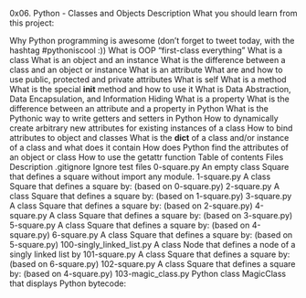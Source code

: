 0x06. Python - Classes and Objects
Description
What you should learn from this project:

Why Python programming is awesome (don’t forget to tweet today, with the hashtag #pythoniscool :))
What is OOP
“first-class everything”
What is a class
What is an object and an instance
What is the difference between a class and an object or instance
What is an attribute
What are and how to use public, protected and private attributes
What is self
What is a method
What is the special __init__ method and how to use it
What is Data Abstraction, Data Encapsulation, and Information Hiding
What is a property
What is the difference between an attribute and a property in Python
What is the Pythonic way to write getters and setters in Python
How to dynamically create arbitrary new attributes for existing instances of a class
How to bind attributes to object and classes
What is the __dict__ of a class and/or instance of a class and what does it contain
How does Python find the attributes of an object or class
How to use the getattr function
Table of contents
Files	Description
.gitignore	Ignore test files
0-square.py	An empty class Square that defines a square without import any module.
1-square.py	A class Square that defines a square by: (based on 0-square.py)
2-square.py	A class Square that defines a square by: (based on 1-square.py)
3-square.py	A class Square that defines a square by: (based on 2-square.py)
4-square.py	A class Square that defines a square by: (based on 3-square.py)
5-square.py	A class Square that defines a square by: (based on 4-square.py)
6-square.py	A class Square that defines a square by: (based on 5-square.py)
100-singly_linked_list.py	A class Node that defines a node of a singly linked list by
101-square.py	A class Square that defines a square by: (based on 6-square.py)
102-square.py	A class Square that defines a square by: (based on 4-square.py)
103-magic_class.py	Python class MagicClass that displays Python bytecode:
